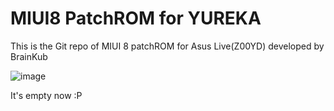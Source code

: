 # MIUI8 PatchROM for YUREKA

This is the Git repo of MIUI 8 patchROM for Asus Live(Z00YD) developed by BrainKub

![image](https://2.bp.blogspot.com/-Ersls9JVw_Y/V20effHLbVI/AAAAAAAABKY/bGVYqpOpAusmdvbvCCDAG-rpGbLF2TJpQCLcB/s1600/MIUI-8-Logo.jpg)

It's empty now :P

